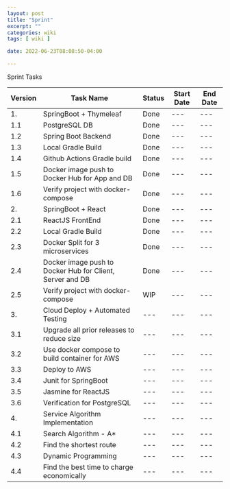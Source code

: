```yaml
---
layout: post
title: "Sprint"
excerpt: ""
categories: wiki
tags: [ wiki ]

date: 2022-06-23T08:08:50-04:00

---
```


Sprint Tasks



|Version| Task Name | Status  | Start Date | End Date |
|---|---|---|---|---|
|1.| SpringBoot + Thymeleaf|Done|---|---|
|  1.1  | PostgreSQL DB|Done|---|---|
|  1.2  | Spring Boot Backend|Done|---|---|
|  1.3 |Local Gradle Build|Done|---|---|
|  1.4| Github Actions Gradle build|Done|---|---|
|  1.5 |Docker image push to Docker Hub for App and DB|Done|---|---|
|  1.6 |Verify project with docker-compose|Done|---|---|
|2. |SpringBoot + React|Done|---|---|
|  2.1 | ReactJS FrontEnd|Done|---|---|
|  2.2| Local Gradle Build |Done|---|---|
|  2.3| Docker Split for 3 microservices|Done|---|---|
|  2.4| Docker image push to Docker Hub for Client, Server and DB|Done|---|---|
|  2.5| Verify project with docker-compose|WIP|---|---|
|3. |Cloud Deploy + Automated Testing|---|---|---|
|  3.1| Upgrade all prior releases to reduce size|---|---|---|
|  3.2| Use docker compose to build container for AWS|---|---|---|
|  3.3 | Deploy to AWS|---|---|---|
|  3.4 |Junit for SpringBoot|---|---|---|
|  3.5 |Jasmine for ReactJS|---|---|---|
|  3.6 |Verification for PostgreSQL|---|---|---|
|4. |Service Algorithm Implementation|---|---|---|
|  4.1 | Search Algorithm - A*|---|---|---|
|  4.2| Find the shortest route|---|---|---|
|  4.3 | Dynamic Programming|---|---|---|
|  4.4 |Find the best time to charge economically|---|---|---|
